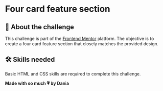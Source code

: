 # Four card feature section

## 📝 About the challenge

This challenge is part of the [Frontend Mentor](https://www.frontendmentor.io/) platform. The objective is to create a four card feature section that closely matches the provided design.

## 🛠️ Skills needed

Basic HTML and CSS skills are required to complete this challenge.

**Made with so much 💗 by Dania** 
